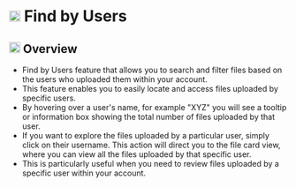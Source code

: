 # <img src="https://raw.githubusercontent.com/FortAwesome/Font-Awesome/6.x/svgs/solid/users.svg" width="20" height="20"> Find by Users

## <img src="https://raw.githubusercontent.com/FortAwesome/Font-Awesome/6.x/svgs/solid/magnifying-glass-chart.svg" width="20" height="20"> Overview

* Find by Users  feature that allows you to search and filter files based on the users who uploaded them within your account.
* This feature enables you to easily locate and access files uploaded by specific users.
* By hovering over a user's name, for example "XYZ" you will see a tooltip or information box showing the total number of files uploaded by that user.
* If you want to explore the files uploaded by a particular user, simply click on their username. This action will direct you to the file card view, where you can view all the files uploaded by that specific user.
* This is particularly useful when you need to review files uploaded by a specific user within your account.
